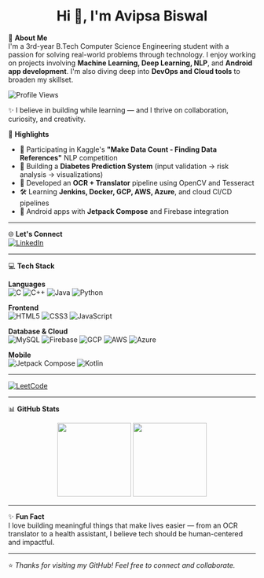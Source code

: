 <h1 align="center">Hi 👋, I'm Avipsa Biswal</h1>

💫 **About Me**  
I'm a 3rd-year B.Tech Computer Science Engineering student with a passion for solving real-world problems through technology. I enjoy working on projects involving **Machine Learning, Deep Learning, NLP**, and **Android app development**. I'm also diving deep into **DevOps and Cloud tools** to broaden my skillset.

![Profile Views](https://komarev.com/ghpvc/?username=Avipsa-Biswal&label=Profile%20views&color=0e75b6&style=for-the-badge)

✨ I believe in building while learning — and I thrive on collaboration, curiosity, and creativity.

🌟 **Highlights**
- 🧠 Participating in Kaggle's **"Make Data Count - Finding Data References"** NLP competition  
- 🧪 Building a **Diabetes Prediction System** (input validation → risk analysis → visualizations)  
- 📸 Developed an **OCR + Translator** pipeline using OpenCV and Tesseract  
- 🛠️ Learning **Jenkins, Docker, GCP, AWS, Azure**, and cloud CI/CD pipelines  
- 📱 Android apps with **Jetpack Compose** and Firebase integration  

---

🌐 **Let's Connect**  
[![LinkedIn](https://img.shields.io/badge/LinkedIn-blue?style=for-the-badge&logo=linkedin)](https://www.linkedin.com/in/avipsa-biswal)

---

💻 **Tech Stack**

**Languages**  
![C](https://img.shields.io/badge/C-00599C?style=for-the-badge&logo=c)
![C++](https://img.shields.io/badge/C++-00599C?style=for-the-badge&logo=cplusplus)
![Java](https://img.shields.io/badge/Java-ED8B00?style=for-the-badge&logo=java)
![Python](https://img.shields.io/badge/Python-3776AB?style=for-the-badge&logo=python)

**Frontend**  
![HTML5](https://img.shields.io/badge/HTML5-E34F26?style=for-the-badge&logo=html5)
![CSS3](https://img.shields.io/badge/CSS3-1572B6?style=for-the-badge&logo=css3)
![JavaScript](https://img.shields.io/badge/JavaScript-F7DF1E?style=for-the-badge&logo=javascript)

**Database & Cloud**  
![MySQL](https://img.shields.io/badge/MySQL-005C84?style=for-the-badge&logo=mysql)
![Firebase](https://img.shields.io/badge/Firebase-FFCA28?style=for-the-badge&logo=firebase)
![GCP](https://img.shields.io/badge/GCP-4285F4?style=for-the-badge&logo=googlecloud)
![AWS](https://img.shields.io/badge/AWS-232F3E?style=for-the-badge&logo=amazonaws)
![Azure](https://img.shields.io/badge/Microsoft_Azure-0078D4?style=for-the-badge&logo=microsoftazure)

**Mobile**  
![Jetpack Compose](https://img.shields.io/badge/Jetpack_Compose-4285F4?style=for-the-badge&logo=android)
![Kotlin](https://img.shields.io/badge/Kotlin-0095D5?style=for-the-badge&logo=kotlin)


---
[![LeetCode](https://img.shields.io/badge/LeetCode-FFA116?style=for-the-badge&logo=leetcode&logoColor=white)](https://leetcode.com/u/avipsa1024_1)

---

📊 **GitHub Stats**

<div align="center">
  <img src="https://github-readme-stats.vercel.app/api?username=Avipsa-Biswal&show_icons=true&theme=tokyonight" height="150"/>
  <img src="https://github-readme-stats.vercel.app/api/top-langs/?username=Avipsa-Biswal&layout=compact&theme=tokyonight" height="150"/>
</div>

---

✨ **Fun Fact**  
I love building meaningful things that make lives easier — from an OCR translator to a health assistant, I believe tech should be human-centered and impactful.

---

⭐️ *Thanks for visiting my GitHub! Feel free to connect and collaborate.*  

